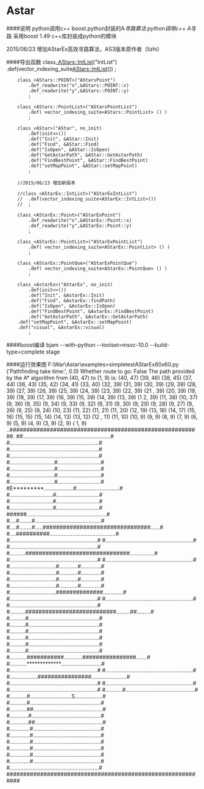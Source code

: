 Astar
=============
####说明
python调用c++ boost.python封装的A*寻路算法
python调用c++ A*寻路
采用boost 1.49 c++库封装成python的模块

2015/06/23
增加AStarEx高效寻路算法，AS3版本原作者（lizhi）

####导出函数
        class_<AStars::IntList>("IntList")
        	.def(vector_indexing_suite<AStars::IntList>())
        	;

        class_<AStars::POINT>("AStarsPoint")
        	.def_readwrite("x",&AStars::POINT::x)
        	.def_readwrite("y",&AStars::POINT::y)
        	;

        class_<AStars::PointList>("AStarsPointList")
        	.def( vector_indexing_suite<AStars::PointList> () )
        	;

        class_<AStar>("AStar", no_init)
        	.def(init<>())
        	.def("Init", &AStar::Init)
        	.def("Find", &AStar::Find)
        	.def("IsOpen", &AStar::IsOpen)
        	.def("GetAstarPath", &AStar::GetAstarPath)
        	.def("FindBestPoint", &AStar::FindBestPoint)
        	.def("setMapPoint", &AStar::setMapPoint)
        	;

        //2015/06/23 增加新版本

        //class_<AStarEx::IntList>("AStarExIntList")
        //	.def(vector_indexing_suite<AStarEx::IntList>())
        //	;

        class_<AStarEx::Point>("AStarExPoint")
        	.def_readwrite("x",&AStarEx::Point::x)
        	.def_readwrite("y",&AStarEx::Point::y)
        	;

        class_<AStarEx::PointList>("AStarExPointList")
        	.def( vector_indexing_suite<AStarEx::PointList> () )
        	;

        class_<AStarEx::PointQue>("AStarExPointQue")
        	.def( vector_indexing_suite<AStarEx::PointQue> () )
        	;

        class_<AstarEx>("AStarEx", no_init)
        	.def(init<>())
        	.def("Init", &AstarEx::Init)
        	.def("Find", &AstarEx::findPath)
        	.def("IsOpen", &AstarEx::IsOpen)
        	.def("FindBestPoint", &AstarEx::FindBestPoint)
        	.def("GetAstarPath", &AstarEx::GetAstarPath)
		.def("setMapPoint", &AstarEx::setMapPoint)
		.def("visual", &AstarEx::visual)
        	;

####boost编译
        bjam --with-python --toolset=msvc-10.0 --build-type=complete stage

####运行效果图
        F:\War\Astar\examples>simpletestAStarEx60x60.py
        ('Pathfinding take time:', 0.0)
        Whether route to go: False
        The path provided by the A* algorithm from (40, 47) to (1, 9) is: (40, 47) (39,
        46) (38, 45) (37, 44) (36, 43) (35, 42) (34, 41) (33, 40) (32, 39) (31, 39) (30,
         39) (29, 39) (28, 39) (27, 39) (26, 39) (25, 39) (24, 39) (23, 39) (22, 39) (21
        , 39) (20, 39) (19, 39) (18, 39) (17, 39) (16, 39) (15, 39) (14, 39) (13, 39) (1
        2, 39) (11, 38) (10, 37) (9, 36) (9, 35) (9, 34) (9, 33) (9, 32) (9, 31) (9, 30)
         (9, 29) (9, 28) (9, 27) (9, 26) (9, 25) (9, 24) (10, 23) (11, 22) (11, 21) (11,
         20) (12, 19) (13, 18) (14, 17) (15, 16) (15, 15) (15, 14) (14, 13) (13, 12) (12
        , 11) (11, 10) (10, 9) (9, 9) (8, 9) (7, 9) (6, 9) (5, 9) (4, 9) (3, 9) (2, 9) (
        1, 9)
        ..#########################################################.
        ##.........................................................#
        #..........................................................#
        #..........................................................#
        #..........................................................#
        #.............................#............................#
        #.............................#............................#
        #.............................#............................#
        #.............................#............................#
        #E*********...................#............................#
        #..........*..................#............................#
        #...........*.................#............................#
        #............*................#............................#
        ######........*............................................#
        #....#........#*...........................................#
        #....#........#*.....################################......#
        #....##########*...........................................#
        #.............*............................................#
        #............*.............................................#
        #...........*..............................................#
        #..........*###############################................#
        #..........*...............................................#
        #..........*...............................................#
        #.........*.....................#............#.............#
        #........*......................#............#.............#
        #........*......................#............#.............#
        #........*......................#............#.............#
        #........*......................##############.............#
        #........*.................................................#
        #........*.................................................#
        #........*.................................................#
        #........*..###########################.........##.........#
        #........*..#..............................................#
        #........*..#..............................................#
        #........*..#..............................................#
        #........*..#..............................................#
        #........*..#..............................................#
        #.........*.#..............................................#
        #..........*.###########............################.......#
        #...........*********************..........................#
        #................................*.........................#
        #.................................*........................#
        #..................################*.......................#
        #...................................*......................#
        #....................................*.....................#
        #.....................................*....................#
        #...........#..........................*...................#
        #...........#...........................S..................#
        #...........#..............................................#
        #...........##.............................................#
        #............#.............................................#
        #............##............................................#
        #.............#............................................#
        #.............#............................................#
        #.............#............................................#
        #.............#............................................#
        #.............#............................................#
        #.............#............................................#
        #..........................................................#
        ############################################################
